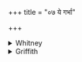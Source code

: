 +++
title = "०७ ये गर्भा"

+++

<details><summary>Whitney</summary>

### Translation
7. What embryos are aborted (*ava-pad*), what living creatures (*jágat*)  
are torn away (*apa-lup*), what heroes are mutually shattered—them the  
Brahman's wife injures.

### Notes
B. reads *nṛtyánte* in **c**, P.M. *tṛhyáte*, D. *nūhyante*. That is,  
all this mischief is the consequence of her ill-treatment. Ppp. combines  
*garbhā ’vap-* in **a**, and reads *abhilupyate* in **b**, and  
*hanyante* in **c**.
</details>

<details><summary>Griffith</summary>

When infants die, untimely born, when herds of cattle waste away, When heroes strike each other dead, the Brahman's wife destroyeth them.
</details>
